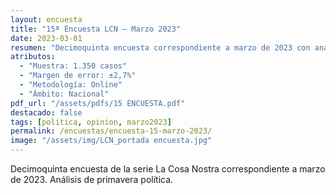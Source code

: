 ```yaml
---
layout: encuesta
title: "15ª Encuesta LCN — Marzo 2023"
date: 2023-03-01
resumen: "Decimoquinta encuesta correspondiente a marzo de 2023 con análisis de primavera política."
atributos:
  - "Muestra: 1.350 casos"
  - "Margen de error: ±2,7%"
  - "Metodología: Online"
  - "Ámbito: Nacional"
pdf_url: "/assets/pdfs/15 ENCUESTA.pdf"
destacado: false
tags: [politica, opinion, marzo2023]
permalink: /encuestas/encuesta-15-marzo-2023/
image: "/assets/img/LCN_portada encuesta.jpg"
---
```


Decimoquinta encuesta de la serie La Cosa Nostra correspondiente a marzo de 2023. Análisis de primavera política.
